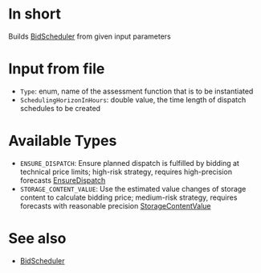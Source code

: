 # In short

Builds [BidScheduler](./BidScheduler) from given input parameters

# Input from file

* `Type`: enum, name of the assessment function that is to be instantiated
* `SchedulingHorizonInHours`: double value, the time length of dispatch schedules to be created

# Available Types

* `ENSURE_DISPATCH`: Ensure planned dispatch is fulfilled by bidding at technical price limits; high-risk strategy, requires high-precision forecasts [EnsureDispatch](./EnsureDispatch)
* `STORAGE_CONTENT_VALUE`: Use the estimated value changes of storage content to calculate bidding price; medium-risk strategy, requires forecasts with reasonable precision [StorageContentValue](./StorageContentValue)

# See also

* [BidScheduler](./BidScheduler)